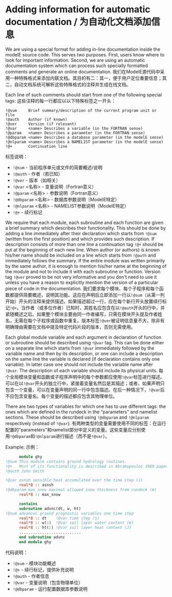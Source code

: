 # Adding information for automatic documentation / 为自动化文档添加信息

We are using a special format for adding in-line documentation inside the modelE source code. This serves two purposes. First, users know where to look for important information. Second, we are using an automatic documentation system which can process such specially formatted comments and generate an online documentation.
我们在ModelE源代码中采用一种特殊格式来添加内联文档。其目的有二：其一，便于用户定位重要信息；其二，自动文档系统可解析这些特殊格式的注释并生成在线文档。

Each line of such comments should start from one of the following special tags:
这些注释的每一行都应以以下特殊标签之一开头：

```text
!@sum     Brief summary/description of the current program unit or file
!@auth    Author (if known)
!@ver     Version (if relevant)
!@var     <name> Describes a variable (in the FORTRAN sense)
!@param   <name> Describes a parameter (in the FORTRAN sense)
!@dbparam <name> Describes a database parameter (in the modelE sense)
!@nlparam <name> Describes a NAMELIST parameter (in the modelE sense)
!@+       Continuation line
```

标签说明：
- `!@sum` - 当前程序单元或文件的简要概述/说明
- `!@auth` - 作者（若已知）
- `!@ver` - 版本（如相关）
- `!@var` <名称> - 变量说明（Fortran意义）
- `!@param` <名称> - 参数说明（Fortran意义）
- `!@dbparam` <名称> - 数据库参数说明（ModelE特定）
- `!@nlparam` <名称> - NAMELIST参数说明（ModelE特定）
- `!@+` - 续行标记

We require that each module, each subroutine and each function are given a brief summary which describes their functionality. This should be done by adding a line immediately after their declaration which starts from `!@sum` (written from the first position) and which provides such description. If description consists of more than one line a continuation tag `!@+` should be put at the beginning of each new line. When author (or authors) is known his/her name should be included on a line which starts from `!@auth` and immediately follows the summary. If the entire module was written primarily by the same author, it is enough to mention his/her name at the beginning of the module and not to include it with each subroutine or function. Version tag `!@ver` proved to be not very informative and you don't need to use it unless you have a reason to explicitly mention the version of a particular piece of code in the documentation.
我们要求每个模块、每个子程序和每个函数都提供简要概述，说明其功能。这应在声明后立即添加一行以`!@sum`（从第一列开始）开头的注释来提供描述。如果描述超过一行，应在每个新行开头放置续行标记`!@+`。当作者（或多位作者）已知时，其姓名应包含在以`!@auth`开头的行中，并紧随概述之后。如果整个模块主要由同一作者编写，只需在模块开头提及作者姓名，无需在每个子程序或函数中重复。版本标签`!@ver`被证明信息量不大，除非有明确理由需要在文档中提及特定代码片段的版本，否则无需使用。

Each global module variable and each argument in declaration of function or subroutine should be described using `!@var` tag. This can be done either on a separate line which starts from `!@var` immediately followed by the variable name and then by its description, or one can include a description on the same line the variable is declared (if declaration contains only one variable). In latter case one should not include the variable name after `!@var`. The description of each variable should include its physical units.
每个全局模块变量和函数或子程序声明中的每个参数都应使用`!@var`标签进行描述。可以在以`!@var`开头的独立行中，紧接着变量名然后是其描述；或者，如果声明只包含一个变量，可以在变量声明的同一行中包含描述。在后一种情况下，`!@var`后不应包含变量名。每个变量的描述都应包含其物理单位。

There are two types of variables for which one has to use different tags: the ones which are defined in the rundeck in the "parameters" and namelist sections. These should be described using `!@dbparam` and `!@nlparam` respectively (instead of `!@var`).
有两种类型的变量需要使用不同的标签：在运行配置的"parameters"和namelist部分中定义的变量。这些变量应分别使用`!@dbparam`和`!@nlparam`进行描述（而不是`!@var`）。

Example:
示例：

```fortran
      module ghy
!@sum This module contains ground hydrology routines.
!@+   Most of its functionality is described in Abramopoulos 1988 paper.
!@auth John Smith

!@var asnsh sensible heat accumulated over the time step (J)
      real*8 :: asnsh
!@dbparam max_snow maximal allowed snow thickness from rundeck (m)
      real*8 :: max_snow

      contains
      subroutine advnc(dt, w, ht)
!@sum advances ground prognostic variables one time step
      real*8 :: dt    !@var time step (s)
      real*8 :: w(:)  !@var soil layer water content (m)
      real*8 :: ht(:) !@var soil layer heat content (J)
      ...........................
      end subroutine advnc
      end module ghy
```

代码说明：
- `!@sum` - 模块功能概述
- `!@+` - 续行标记，提供补充说明
- `!@auth` - 作者信息
- `!@var` - 变量说明（包含物理单位）
- `!@dbparam` - 运行配置数据库参数说明
